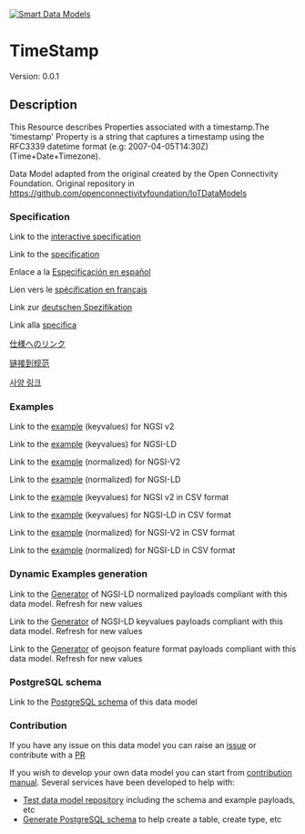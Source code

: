 [![Smart Data Models](https://smartdatamodels.org/wp-content/uploads/2022/01/SmartDataModels_logo.png "Logo")](https://smartdatamodels.org)
# TimeStamp
Version: 0.0.1

## Description 

This Resource describes Properties associated with a timestamp.The 'timestamp' Property is a string that captures a timestamp using the RFC3339 datetime format (e.g: 2007-04-05T14:30Z) (Time+Date+Timezone).

Data Model adapted from the original created by the Open Connectivity Foundation. Original repository in https://github.com/openconnectivityfoundation/IoTDataModels
### Specification

Link to the [interactive specification](https://swagger.lab.fiware.org/?url=https://smart-data-models.github.io/dataModel.OCF/TimeStamp/swagger.yaml)

Link to the [specification](https://github.com/smart-data-models/dataModel.OCF/blob/master/TimeStamp/doc/spec.md)

Enlace a la [Especificación en español](https://github.com/smart-data-models/dataModel.OCF/blob/master/TimeStamp/doc/spec_ES.md)

Lien vers le [spécification en français](https://github.com/smart-data-models/dataModel.OCF/blob/master/TimeStamp/doc/spec_FR.md)

Link zur [deutschen Spezifikation](https://github.com/smart-data-models/dataModel.OCF/blob/master/TimeStamp/doc/spec_DE.md)

Link alla [specifica](https://github.com/smart-data-models/dataModel.OCF/blob/master/TimeStamp/doc/spec_IT.md)

[仕様へのリンク](https://github.com/smart-data-models/dataModel.OCF/blob/master/TimeStamp/doc/spec_JA.md)

[链接到规范](https://github.com/smart-data-models/dataModel.OCF/blob/master/TimeStamp/doc/spec_ZH.md)

[사양 링크](https://github.com/smart-data-models/dataModel.OCF/blob/master/TimeStamp/doc/spec_KO.md)
### Examples

Link to the [example](https://smart-data-models.github.io/dataModel.OCF/TimeStamp/examples/example.json) (keyvalues) for NGSI v2

Link to the [example](https://smart-data-models.github.io/dataModel.OCF/TimeStamp/examples/example.jsonld) (keyvalues) for NGSI-LD

Link to the [example](https://smart-data-models.github.io/dataModel.OCF/TimeStamp/examples/example-normalized.json) (normalized) for NGSI-V2

Link to the [example](https://smart-data-models.github.io/dataModel.OCF/TimeStamp/examples/example-normalized.jsonld) (normalized) for NGSI-LD

Link to the [example](https://github.com/smart-data-models/dataModel.OCF/blob/master/TimeStamp/examples/example.json.csv) (keyvalues) for NGSI v2 in CSV format

Link to the [example](https://github.com/smart-data-models/dataModel.OCF/blob/master/TimeStamp/examples/example.jsonld.csv) (keyvalues) for NGSI-LD in CSV format

Link to the [example](https://github.com/smart-data-models/dataModel.OCF/blob/master/TimeStamp/examples/example-normalized.json.csv) (normalized) for NGSI-V2 in CSV format

Link to the [example](https://github.com/smart-data-models/dataModel.OCF/blob/master/TimeStamp/examples/example-normalized.jsonld.csv) (normalized) for NGSI-LD in CSV format
### Dynamic Examples generation

Link to the [Generator](https://smartdatamodels.org/extra/ngsi-ld_generator.php?schemaUrl=https://raw.githubusercontent.com/smart-data-models/dataModel.OCF/master/TimeStamp/schema.json&email=info@smartdatamodels.org) of NGSI-LD normalized payloads compliant with this data model. Refresh for new values

Link to the [Generator](https://smartdatamodels.org/extra/ngsi-ld_generator_keyvalues.php?schemaUrl=https://raw.githubusercontent.com/smart-data-models/dataModel.OCF/master/TimeStamp/schema.json&email=info@smartdatamodels.org) of NGSI-LD keyvalues payloads compliant with this data model. Refresh for new values

Link to the [Generator](https://smartdatamodels.org/extra/geojson_features_generator.php?schemaUrl=https://raw.githubusercontent.com/smart-data-models/dataModel.OCF/master/TimeStamp/schema.json&email=info@smartdatamodels.org) of geojson feature format payloads compliant with this data model. Refresh for new values
### PostgreSQL schema

Link to the [PostgreSQL schema](https://github.com/smart-data-models/dataModel.OCF/blob/master/TimeStamp/schema.sql) of this data model
### Contribution

 If you have any issue on this data model you can raise an [issue](https://github.com/smart-data-models/dataModel.OCF/issues)  or contribute with a [PR](https://github.com/smart-data-models/dataModel.OCF/pulls)

 If you wish to develop your own data model you can start from [contribution manual](https://bit.ly/contribution_manual). Several services have been developed to help with: 
 - [Test data model repository](https://smartdatamodels.org/index.php/data-models-contribution-api/) including the schema and example payloads, etc
 - [Generate PostgreSQL schema](https://smartdatamodels.org/index.php/sql-service/) to help create a table, create type, etc